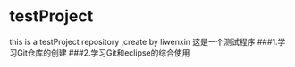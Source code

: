 # testProject
this is a testProject repository ,create by liwenxin
这是一个测试程序
###1.学习Git仓库的创建
###2.学习Git和eclipse的综合使用
